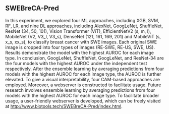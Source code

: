 ## SWEBreCA-Pred
In this experiment, we explored four ML approaches, including XGB, SVM, RF, LR, and nine DL approaches, including AlexNet, GoogLeNet, ShuffleNet, ResNet (34, 50, 101), Vision Transformer (ViT), EfficientNetV2 (s, m, l), MobileNet (V2, V3_l, V3_s), DenseNet (121, 161, 169, 201) and MobileViT (s, x_s, xx_s),  to classify breast cancer with SWE images. Each original SWE image is cropped into four types of images (RE-SWE, RE-US, SWE, US). Results demonstrate the model with the highest AUROC for each image type. In conclusion, GoogLeNet, ShuffleNet, GoogLeNet, and ResNet-34 are the four models with the highest AUROC under the independent test respectively. After the ensemble learning by averaging predictions from four models with the highest AUROC for each image type, the AUROC is further elevated. To give a visual interpretability, four CAM-based approaches are employed. Moreover, a webserver is constructed to facilitate usage. Future research involves ensemble learning by averaging predictions from four models with the highest AUROC for each image type. To facilitate broader usage, a user-friendly webserver is developed, which can be freely visited at http://www.biotools.tech/SWEBreCA-Pred/index.html.



